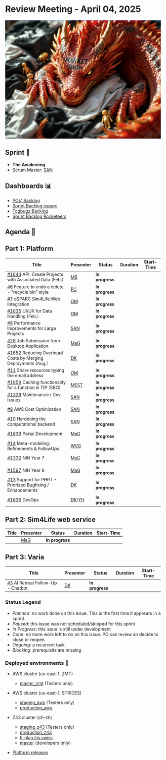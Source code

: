 
# Review Meeting - April 04, 2025

![screenshot](./images/the_awakening_visual.jpg)

## Sprint 🏃

- **The Awakening**
- Scrum Master: [SAN]

## Dashboards 📊

- [POs' Backlog](https://github.com/orgs/ITISFoundation/projects/15/views/14)
- [Sprint Backlog osparc](https://github.com/orgs/ITISFoundation/projects/15/views/11)
- [Fogbugz Backlog](https://z43.manuscript.com/login?dest=%2ff%2ffilters%2f1502%2f00-Sim4Life-WEB-FB-Backlog)
- [Sprint Backlog Rocketeers](https://git.speag.com/oSparc/osparc-s4l/-/boards?milestone_title=Started)

## Agenda 📝

## Part 1: Platform

| Title                                                         | Presenter | Status          | Duration | Start-Time |
|---------------------------------------------------------------|-----------|-----------------|----------|------------|
| [#1644] API: Create Projects with Associated Data (Feb.)      | [MB]      | **In progress** |          |            |
| [#6] Feature to undo a delete - "recycle bin" style           | [PC]      | **In progress** |          |            |
| [#7] oSPARC Sim4Life.Web Integration                          | [OM]      | **In progress** |          |            |
| [#1635] UI/UX for Data Handling (Feb.)                        | [OM]      | **In progress** |          |            |
| [#8] Performance Improvements for Large Projects              | [SAN]     | **In progress** |          |            |
| [#28] Job Submission from Desktop Application                 | [MaG]     | **In progress** |          |            |
| [#1652] Reducing Overhead Costs by Merging Deployments (Aug.) | [DK]      | **In progress** |          |            |
| [#11] Share resources typing the email address                | [OM]      | **In progress** |          |            |
| [#1859] Caching functionality for a function in TIP (SBO)     | [MEST]      | **In progress** |          |            |
| [#1328] Maintenance / Dev Issues                              | [SAN]     | **In progress** |          |            |
| [#9] AWS Cost Optimization                                    | [SAN]     | **In progress** |          |            |
| [#10] Hardening the computational backend                     | [SAN]     | **In progress** |          |            |
| [#1639] Portal Development                                    | [MaG]     | **In progress** |          |            |
| [#14] Meta-modeling: Refinements & FollowUps                  | [WVG]     | **In progress** |          |            |
| [#1332] NIH Year 7                                            | [MaG]     | **In progress** |          |            |
| [#1597] NIH Year 8                                            | [MaG]     | **In progress** |          |            |
| [#13] Support for PHRT - Priorized Bugfixing / Enhancements   | [DK]      | **In progress** |          |            |
| [#1636] DevOps                                                | [DK]/[YH] | **In progress** |          |            |

## Part 2: Sim4Life web service

| Title                | Presenter | Status          | Duration | Start-Time |
|----------------------|-----------|-----------------|----------|------------|
|  | [MaG]     | **In progress** |          |            |

## Part 3: Varia

| Title                               | Presenter | Status          | Duration | Start-Time |
|-------------------------------------|-----------|-----------------|----------|------------|
| [#3] AI Retreat Follow-Up - Chatbot | [DK]      | **In progress** |          |            |

[#1328]: https://github.com/ITISFoundation/osparc-issues/issues/1328
[#1332]: https://github.com/ITISFoundation/osparc-issues/issues/1332
[#1597]: https://github.com/ITISFoundation/osparc-issues/issues/1597
[#1635]: https://github.com/ITISFoundation/osparc-issues/issues/1635
[#1636]: https://github.com/ITISFoundation/osparc-issues/issues/1636
[#1639]: https://github.com/ITISFoundation/osparc-issues/issues/1639
[#1644]: https://github.com/ITISFoundation/osparc-issues/issues/1644
[#1652]: https://github.com/ITISFoundation/osparc-issues/issues/1652
[#1859]: https://github.com/ITISFoundation/osparc-issues/issues/1859
[#3]: https://github.com/ITISFoundation/private-issues/issues/3
[#6]: https://github.com/ITISFoundation/private-issues/issues/6
[#7]: https://github.com/ITISFoundation/private-issues/issues/7
[#8]: https://github.com/ITISFoundation/private-issues/issues/8
[#9]: https://github.com/ITISFoundation/private-issues/issues/9
[#10]: https://github.com/ITISFoundation/private-issues/issues/10
[#11]: https://github.com/ITISFoundation/private-issues/issues/11
[#13]: https://github.com/ITISFoundation/private-issues/issues/13
[#14]: https://github.com/ITISFoundation/private-issues/issues/14
[#28]: https://github.com/ITISFoundation/private-issues/issues/28

[#209003]: https://z43.manuscript.com/f/cases/209003/VIP-Models

[ANE]:https://github.com/GitHK
[BL]:https://github.com/dyollb
[DK]:https://github.com/mrnicegyu11
[EI]:https://github.com/elisabettai
[EN]:https://github.com/esraneufeld
[GCR]:https://github.com/giancarloromeo
[IP]:https://github.com/ignapas
[JGO]:https://github.com/JavierGOrdonnez
[JQU]:https://github.com/jsaq007
[MaG]:https://github.com/mguidon
[MB]:https://github.com/bisgaard-itis
[MD]:https://github.com/matusdrobuliak66
[MEST]:https://github.com/Konohana0608
[OM]:https://github.com/odeimaiz
[PC]:https://github.com/pcrespov
[SAN]:https://github.com/sanderegg
[SB]:https://github.com/sbenkler
[SCA]:https://github.com/SCA-ZMT
[TN]:https://github.com/newton1985
[WVG]:https://github.com/wvangeit
[YH]:https://github.com/YuryHrytsuk

### Status Legend

- _Planned_: no work done on this issue. This is the first time it apprears in a sprint.
- _Paused_: this issue was not scheduled/skipped for this sprint
- _In Progress_: this issue is still under development
- _Done_: no more work left to do on this issue. PO can review an decide to close or reopen.
- _Ongoing_: a recurrent task
- _Blocking_: prerequisits are missing

### Deployed environments 🚀

- AWS cluster (us-east-1, ZMT)
  - [master_zmt](https://sim4life.io) (Testers only)
- AWS cluster (us-east-1, STRIDES)
  - [staging_aws](https://staging.osparc.io) (Testers only)
  - [production_aws](https://osparc.io)
- Z43 cluster (ch-zh)
  - [staging_z43](http://osparc-staging.speag.com) (Testers only)
  - [production_z43](http://osparc.speag.com)
  - [ti-plan.itis.swiss](http://ti-plan.itis.swiss)
  - [master](https://osparc-master.speag.com) (developers only)

- [Platform releases](https://github.com/ITISFoundation/osparc-simcore/releases)
